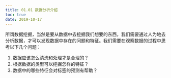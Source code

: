 ```yaml
---
title: 01.01 数据分析介绍
toc: true
date: 2019-10-17
---
```

所谓数据挖掘，当然是要从数据中去挖掘我们想要的东西，我们需要通过人为地去分析数据，才可以发现数据中存在的问题和特征。我们需要在观察数据的过程中思考以下几个问题：

1. 数据应该怎么清洗和处理才是合理的？
2. 根据数据的类型可以挖掘怎样的特征？
3. 数据中的哪些特征会对标签的预测有帮助？
